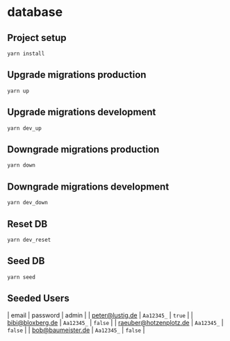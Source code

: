 # database

## Project setup
```
yarn install
```

## Upgrade migrations production
```
yarn up
```

## Upgrade migrations development
```
yarn dev_up
```

## Downgrade migrations production
```
yarn down
```

## Downgrade migrations development
```
yarn dev_down
```


## Reset DB
```
yarn dev_reset
```

## Seed DB
```
yarn seed
```

## Seeded Users

| email                  | password   | admin   |
| peter@lustig.de        | `Aa12345_` | `true`  |
| bibi@bloxberg.de       | `Aa12345_` | `false` |
| raeuber@hotzenplotz.de | `Aa12345_` | `false` |
| bob@baumeister.de      | `Aa12345_` | `false` |
 

